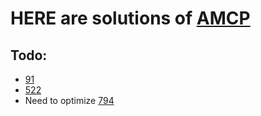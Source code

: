 # HERE are solutions of [AMCP](https://acmp.ru/index.asp?main=tasks)
## Todo:
- [91]()
- [522]()
- Need to optimize [794]() 